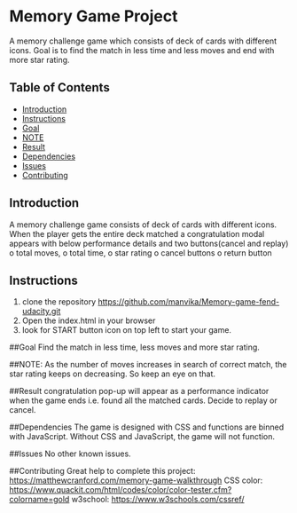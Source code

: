 # Memory Game Project
A memory challenge game which consists of deck of cards with different icons. Goal is to find the match in less time and less moves and end with more star rating.

## Table of Contents
* [Introduction](#introduction)
* [Instructions](#instructions)
* [Goal](#goal)
* [NOTE](#note)
* [Result](#result)
* [Dependencies](#dependencies)
* [Issues](#issues)
* [Contributing](#contributing)

## Introduction
A memory challenge game consists of deck of cards with different icons. When the player gets the entire deck matched a congratulation modal appears with below performance details and two buttons(cancel and replay)
                                              o	total moves,
                                              o	total time,
                                              o	star rating
                                              o cancel buttons
                                              o return button
## Instructions
1.	clone the repository https://github.com/manvika/Memory-game-fend-udacity.git
2.	Open the index.html in your browser
3.	look for START button icon on top left to start your game.

##Goal
Find the match in less time, less moves and more star rating.

##NOTE:
As the number of moves increases in search of correct match, the star rating keeps on decreasing. So keep an eye on that.

##Result
congratulation pop-up will appear as a performance indicator when the game ends i.e. found all the matched cards.
Decide to replay or cancel.

##Dependencies
 The game is designed with CSS and functions are binned with JavaScript. Without CSS and JavaScript, the game will not function.

##Issues
No other known issues.

##Contributing
Great help to complete this project: https://matthewcranford.com/memory-game-walkthrough
CSS color: https://www.quackit.com/html/codes/color/color-tester.cfm?colorname=gold
w3school: https://www.w3schools.com/cssref/
